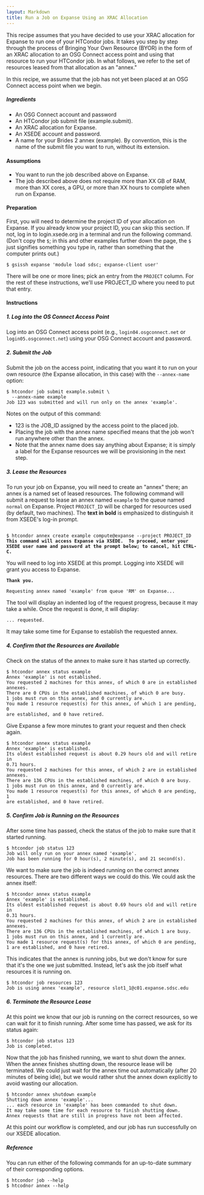 ```yaml
---
layout: Markdown
title: Run a Job on Expanse Using an XRAC Allocation
---
```


This recipe assumes that you have decided to use your XRAC allocation
for Expanse to run one of your HTCondor jobs.  It takes you step by
step through the process of Bringing Your Own Resource (BYOR) in the
form of an XRAC allocation to an OSG Connect access point and using that
resource to run your HTCondor job.  In what follows, we refer to the set
of resources leased from that allocation as an "annex."

In this recipe, we assume that the job has not yet been placed at an
OSG Connect access point when we begin.

##### Ingredients

- An OSG Connect account and password
- An HTCondor job submit file (example.submit).
- An XRAC allocation for Expanse.
- An XSEDE account and password.
- A name for your Brides 2 annex (example).  By convention,
  this is the name of the submit file you want to run, without its extension.

#### Assumptions

* You want to run the job described above on Expanse.
* The job described above does not require more than XX GB of RAM, more than
  XX cores, a GPU, or more than XX hours to complete when run on Expanse.

#### Preparation

First, you will need to determine the project ID of your allocation on
Expanse.  If you already know your project ID, you can skip this
section.  If not, log in to login.xsede.org in a terminal and run the
following command.  (Don't copy the `$`; in this and other examples
further down the page, the `$` just signifies something you type in,
rather than something that the computer prints out.)

	$ gsissh expanse 'module load sdsc; expanse-client user'

There will be one or more lines; pick an entry from the `PROJECT` column.
For the rest of these instructions, we'll use PROJECT_ID where you need to
put that entry.

#### Instructions

##### 1. Log into the OS Connect Access Point

Log into an OSG Connect access point (e.g., `login04.osgconnect.net` or
`login05.osgconnect.net`) using your OSG Connect account and password.

##### 2. Submit the Job

Submit the job on the access point, indicating that you want it to run
on your own resource (the Expanse allocation, in this case) with the
`--annex-name` option:

    $ htcondor job submit example.submit \
      --annex-name example
    Job 123 was submitted and will run only on the annex 'example'.

Notes on the output of this command:
- 123 is the JOB_ID assigned by the access point to the placed job.
- Placing the job with the annex name specified means that the job
  won't run anywhere other than the annex.
- Note that the annex name does say anything about Expanse; it is simply
  a label for the Expanse resources we will be provisioning
  in the next step.

##### 3. Lease the Resources

To run your job on Expanse, you will need to create an "annex" there;
an annex is a named set of leased resources.  The following command will
submit a request to lease an annex named `example` to the queue named `normal`
on Expanse.  Project `PROJECT_ID` will be charged for resources used (by
default, two machines).  The **text in bold** is emphasized to distinguish
it from XSEDE's log-in prompt.

<pre><code>
$ htcondor annex create example compute@expanse --project PROJECT_ID
<b>This command will access Expanse via XSEDE.  To proceed, enter your
XSEDE user name and password at the prompt below; to cancel, hit CTRL-C.</b>
</code></pre>

You will need to log into XSEDE at this prompt.  Logging into XSEDE will
grant you access to Expanse.

<pre><code><b>Thank you.</b>

Requesting annex named 'example' from queue 'RM' on Expanse...
</code></pre>

The tool will display an indented log of the request progress, because
it may take a while.  Once the request is done, it will display:

	... requested.

It may take some time for Expanse to establish the requested annex.

##### 4. Confirm that the Resources are Available

Check on the status of the annex to make sure it has started up correctly.

	$ htcondor annex status example
	Annex 'example' is not established.
	You requested 2 machines for this annex, of which 0 are in established
	annexes.
	There are 0 CPUs in the established machines, of which 0 are busy.
	1 jobs must run on this annex, and 0 currently are.
	You made 1 resource request(s) for this annex, of which 1 are pending, 0
	are established, and 0 have retired.

Give Expanse a few more minutes to grant your request and then check again.

	$ htcondor annex status example
	Annex 'example' is established.
	Its oldest established request is about 0.29 hours old and will retire in
	0.71 hours.
	You requested 2 machines for this annex, of which 2 are in established
	annexes.
	There are 136 CPUs in the established machines, of which 0 are busy.
	1 jobs must run on this annex, and 0 currently are.
	You made 1 resource request(s) for this annex, of which 0 are pending, 1
	are established, and 0 have retired.

##### 5. Confirm Job is Running on the Resources

After some time has passed, check the status of the job to make sure
that it started running.

	$ htcondor job status 123
	Job will only run on your annex named 'example'.
	Job has been running for 0 hour(s), 2 minute(s), and 21 second(s).

We want to make sure the job is indeed running on the correct annex
resources.  There are two different ways we could do this.  We could ask
the annex itself:

	$ htcondor annex status example
	Annex 'example' is established.
	Its oldest established request is about 0.69 hours old and will retire in
	0.31 hours.
	You requested 2 machines for this annex, of which 2 are in established
	annexes.
	There are 136 CPUs in the established machines, of which 1 are busy.
	1 jobs must run on this annex, and 1 currently are.
	You made 1 resource request(s) for this annex, of which 0 are pending,
	1 are established, and 0 have retired.

This indicates that the annex is running jobs, but we don't know for
sure that it's the one we just submitted.  Instead, let's ask the job
itself what resources it is running on.

	$ htcondor job resources 123
	Job is using annex 'example', resource slot1_1@c01.expanse.sdsc.edu

##### 6. Terminate the Resource Lease

At this point we know that our job is running on the correct resources,
so we can wait for it to finish running.  After some time has passed, we
ask for its status again:

	$ htcondor job status 123
	Job is completed.

Now that the job has finished running, we want to shut down the annex.
When the annex finishes shutting down, the resource lease will be
terminated.  We could just wait for the annex time out automatically
(after 20 minutes of being idle), but we would rather shut the annex down
explicitly to avoid wasting our allocation.

	$ htcondor annex shutdown example
	Shutting down annex 'example'...
	... each resource in 'example' has been commanded to shut down.
	It may take some time for each resource to finish shutting down.
	Annex requests that are still in progress have not been affected.

At this point our workflow is completed, and our job has run
successfully on our XSEDE allocation.

##### Reference

You can run either of the following commands for an up-to-date summary
of their corresponding options.

	$ htcondor job --help
	$ htcodnor annex --help
